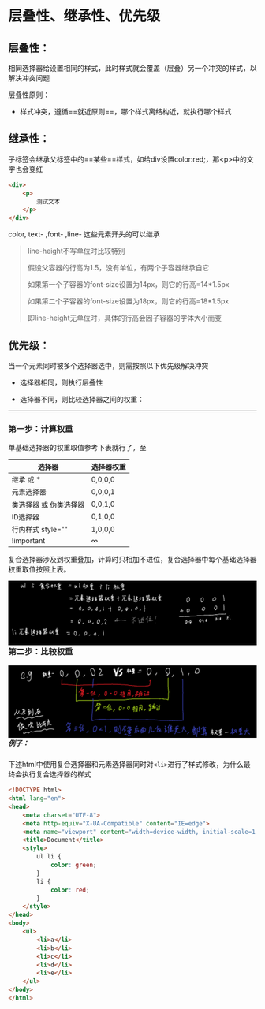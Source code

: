 # 层叠性、继承性、优先级

## 层叠性：

相同选择器给设置相同的样式，此时样式就会覆盖（层叠）另一个冲突的样式，以解决冲突问题

层叠性原则：

* 样式冲突，遵循==就近原则==，哪个样式离结构近，就执行哪个样式

## 继承性：

子标签会继承父标签中的==某些==样式，如给div设置color:red;，那\<p>中的文字也会变红

```html
<div>
	<p>
        测试文本
    </p>
</div>
```

color, text- ,font- ,line- 这些元素开头的可以继承

> line-height不写单位时比较特别
>
> 假设父容器的行高为1.5，没有单位，有两个子容器继承自它
>
> 如果第一个子容器的font-size设置为14px，则它的行高=14*1.5px
>
> 如果第二个子容器的font-size设置为18px，则它的行高=18*1.5px
>
> 即line-height无单位时，具体的行高会因子容器的字体大小而变

## 优先级：

当一个元素同时被多个选择器选中，则需按照以下优先级解决冲突

* 选择器相同，则执行层叠性

* 选择器不同，则比较选择器之间的权重：

-----

### 第一步：计算权重

单基础选择器的权重取值参考下表就行了，至

  | 选择器                 | 选择器权重 |
  | ---------------------- | ---------- |
  | 继承 或 *              | 0,0,0,0    |
  | 元素选择器             | 0,0,0,1    |
  | 类选择器 或 伪类选择器 | 0,0,1,0    |
  | ID选择器               | 0,1,0,0    |
  | 行内样式 style=""      | 1,0,0,0    |
  | !important             | $\infty$   |

复合选择器涉及到权重叠加，计算时只相加不进位，复合选择器中每个基础选择器权重取值按照上表。

<img align=left src="assets/image-20220710105309310.png" alt="image-20220710105309310" style="zoom: 50%;" />

-------

### 第二步：比较权重

<img align=left src="assets/image-20220710110452280.png" alt="image-20220710110452280" style="zoom: 50%;" />

##### 例子：

下述html中使用复合选择器和元素选择器同时对`<li>`进行了样式修改，为什么最终会执行复合选择器的样式

```html
<!DOCTYPE html>
<html lang="en">
<head>
    <meta charset="UTF-8">
    <meta http-equiv="X-UA-Compatible" content="IE=edge">
    <meta name="viewport" content="width=device-width, initial-scale=1.0">
    <title>Document</title>
    <style>
        ul li {
            color: green;
        }
        li {
            color: red;
        }
    </style>
</head>
<body>
    <ul>
        <li>a</li>
        <li>b</li>
        <li>c</li>
        <li>d</li>
        <li>e</li>
    </ul>
</body>
</html>
```

